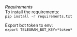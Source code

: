*Requirements* \
To install the requirements:\
`pip install -r requirements.txt`

Export bot token to env:\
`export TELEGRAM_BOT_KEY=*token*`

